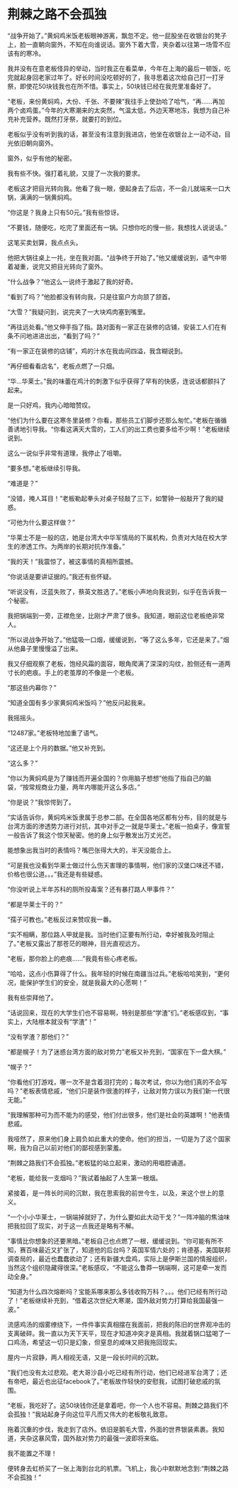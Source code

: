 # 荆棘之路不会孤独

“战争开始了。”黄焖鸡米饭老板眼神游离，飘忽不定。他一屁股坐在收银台的凳子上，脸一直朝向窗外，不知在向谁说话。窗外下着大雪，夹杂着以往第一场雪不应该有的寒冷。

我并没有在意老板怪异的举动，当时我正在看菜单，今年在上海的最后一顿饭，吃完就起身回老家过年了。好长时间没吃顿好的了，我寻思着这次给自己打一打牙祭，即使花50块钱我也在所不惜。事实上，50块钱已经在我兜里准备好了。

“老板，来份黄焖鸡，大份、千张、不要辣”我往手上使劲哈了哈气，“再......再加两个卤鸡蛋。”今年的大寒潮来的太突然，气温太低，外边天寒地冻，我想为自己补充补充营养。既然打牙祭，就要打的到位。

老板似乎没有听到我的话，甚至没有注意到我进店，他坐在收银台上一动不动，目光依旧朝向窗外。

窗外，似乎有他的秘密。

我有些不快。强打着礼貌，又提了一次我的要求。

老板这才把目光转向我。他看了我一眼，便起身去了后店，不一会儿就端来一口大锅，满满的一锅黄焖鸡。

“你这是？我身上只有50元。”我有些惊讶。

“不要钱，随便吃，吃完了里面还有一锅。只想你吃的慢一些，我想找人说说话。”

这笔买卖划算，我点点头。

他把大锅往桌上一扥，坐在我对面。“战争终于开始了。”他又缓缓说到，语气中带着凝重，说完又把目光转向了窗外。

“什么战争？”他这么一说终于激起了我的好奇。

“看到了吗？”他脸都没有转向我，只是往窗户方向颔了颔首。

“大雪？”我疑问到，说完夹了一大块鸡肉塞到嘴里。

“再往远处看。”他又伸手指了指。路对面有一家正在装修的店铺，安装工人们在有条不问地进进出出，“看到了吗？”

“有一家正在装修的店铺”，鸡的汁水在我齿间四溢，我含糊说到。

“再仔细看看店名”，老板点燃了一只烟。

“华...华莱士。”我的味蕾在鸡汁的刺激下似乎获得了罕有的快感，连说话都颤抖了起来。

是一只好鸡，我内心暗暗赞叹。

“他们为什么要在这寒冬里装修？你看，那些员工们脚步还那么匆忙。”老板在循循善诱地引导我。“你看这满天大雪的，工人们的出工费也要多给不少啊！”老板继续说到。

这么一说似乎非常有道理，我停止了咀嚼。

“要多想。”老板继续引导我。

“难道是？”

“没错，掩人耳目！”老板勒起拳头对桌子轻敲了三下，如警钟一般敲开了我的疑惑。

“可他为什么要这样做？”

“华莱士不是一般的店，她是台湾大中华军情局的下属机构，负责对大陆在校大学生的渗透工作。为两岸的长期对抗作准备。”

“我的天！”我震惊了，被这事情的真相所震撼。

“你说话是要讲证据的。”我还有些怀疑。

“听说没有，泛蓝失败了，蔡英文胜选了。”老板小声地向我说到，似乎在告诉我一个秘密。

我把锅端到一旁，正襟危坐，比刚才严肃了很多。我知道，眼前这位老板绝非常人。

“所以说战争开始了。”他猛吸一口烟，缓缓说到，“等了这么多年，它还是来了。”烟从他鼻子里慢慢溢了出来。

我又仔细观察了老板，饱经风霜的面容，眼角爬满了深深的沟纹，脸侧还有一道两寸长的疤痕。手上的老茧厚的不像是一个老板。

“那这些内幕你？”

“知道全国有多少家黄焖鸡米饭吗？”他反问起我来。

我摇摇头。

“12487家。”老板特地加重了语气。

“这还是上个月的数据。”他又补充到。

“这么多？”

“你以为黄焖鸡是为了赚钱而开遍全国的？你用脑子想想”他指了指自己的脑袋，“按常规商业力量，两年内哪能开这么多店。”

“你是说？”我惊愕到了。

“实话告诉你，黄焖鸡米饭隶属于总参二部。在全国各地区都有分布，目的就是与台湾方面的渗透势力进行对抗，其中对手之一就是华莱士。”老板一拍桌子，像宣誓一般告诉了我这个惊天秘密。他的身上似乎散发出万丈光芒。

能想象出我当时的表情吗？嘴巴张得大大的，半天没能合上。

“可是我也没看到华莱士做过什么伤天害理的事情啊，他们家的汉堡口味还不错，价格也很公道。。。”我还是有些疑惑。

“你没听说上半年苏科的厕所投毒案？还有暴打路人甲事件？”

“都是华莱士干的？”

“孺子可教也。”老板反过来赞叹我一番。

“实不相瞒，那位路人甲就是我。当时他们正要有所行动，幸好被我及时阻止了。”老板又露出了那苍茫的眼神，目光直视远方。

“老板，那你脸上的疤痕......”我竟有些心疼老板。

“哈哈，这点小伤算得了什么。我年轻的时候在南疆当过兵。”老板哈哈笑到，“更何况，能保护学生们的安全，就是我最大的心愿啊！”

我有些崇拜他了。

“话说回来，现在的大学生们也不容易啊，特别是那些“学渣”们。”老板感叹到，“事实上，大陆根本就没有“学渣”！”

“没有学渣？那他们？”

“都是幌子！为了迷惑台湾方面的敌对势力”老板又补充到，“国家在下一盘大棋。”

“幌子？”

“你看他们打游戏，哪一次不是含着泪打完的；每次考试，你以为他们真的不会写吗？”老板表情悲戚，“他们只是装作很渣的样子，让敌对势力误以为我们新一代很无能。”

“我理解那种可为而不能为的感受，他们付出很多，他们是社会的英雄啊！”他表情悲戚。

我哑然了，原来他们身上肩负如此重大的使命。他们的担当，一切是为了这个国家啊，我为自己以前对他们的鄙视感到蒙羞。

“荆棘之路我们不会孤独。”老板猛的站立起来，激动的用唱腔诵道。

“老板，能给我一支烟吗？”我试着抽起了人生第一根烟。

紧接着，是一阵长时间的沉默，我在思索我的前世今生，以及，来这个世上的意义。

“一个小小华莱士，一锅端掉就好了，为什么要如此大动干戈？”一阵冲脑的焦油味把我拉回了现实，对于这一点我还是略有不解。

“事情比你想象的还要黑暗。”老板自己也点燃了一根，缓缓说到。“你可能有所不知，赛百味最近又扩张了，知道他的后台吗？英国军情六处的；肯德基，美国联邦调查局的，最近也蠢蠢欲动了；还有新疆大盘鸡，实际上是伊斯兰国的情报组织，当然这个组织隐藏得很深。”老板感叹，“不能这么鲁莽一锅端啊，这可是牵一发而动全身。”

“知道为什么四次熔断吗？宝能系哪来那么多钱收购万科？。。。他们已经有所行动了！”老板继续补充到，“借着这次世纪大寒潮，国外敌对势力打算给我国最强一波。”

流感鸡汤的烟雾缭绕下，一件件事实真相摆在我面前，把我的陈旧的世界观冲击的支离破碎。我一直以为天下天平，现在才知道冲突才是真相。我就着锅口猛喝了一口鸡汤，希望这一切只是幻象，但窒息的咸味又把我拖回现实。

屋内一片寂静，两人相视无语，又是一段长时间的沉默。

“我们也没有太过悲观。老大哥沙县小吃已经有所行动，他们已经进军台湾了；还有帝吧，最近也出征facebook了。”老板故作轻快的安慰我，试图打破悲戚的氛围。

“老板，我吃好了。这50块钱你还是拿着吧，你一个人也不容易。荆棘之路我们不会孤独！”我站起身子向这位平凡而又伟大的老板敬礼致意。

拖着沉重的步伐，我走到了店外。依旧是鹅毛大雪，外面的世界银装素裹。我知道，夹杂这暴风雪，国外敌对势力的最强一波即将来临。

我不能置之不理！

便转身去虹桥买了一张上海到台北的机票。飞机上，我心中默默地念到:“荆棘之路不会孤独！”